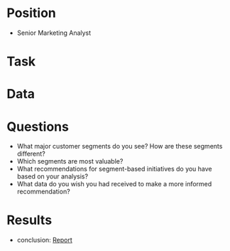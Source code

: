 # Position
- Senior Marketing Analyst

# Task

# Data

# Questions

- What major customer segments do you see? How are these segments different?
- Which segments are most valuable?
- What recommendations for segment-based initiatives do you have based on your analysis?
- What data do you wish you had received to make a more informed recommendation?

# Results

- conclusion: [Report](https://github.com/yurywallet/test_assignments/blob/main/smalls/task_smalls.ipynb)

